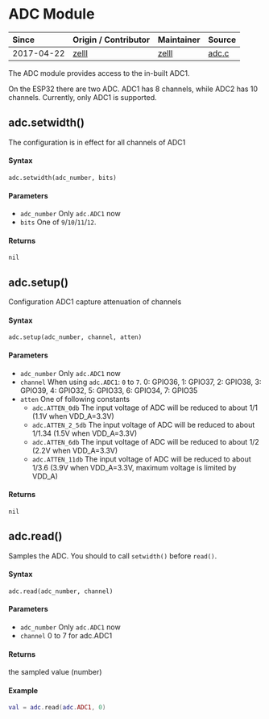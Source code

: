 # ADC Module
| Since  | Origin / Contributor  | Maintainer  | Source  |
| :----- | :-------------------- | :---------- | :------ |
| 2017-04-22 | [zelll](https://github.com/zelll) | [zelll](https://github.com/zelll) | [adc.c](../../components/modules/adc.c)|

The ADC module provides access to the in-built ADC1.

On the ESP32 there are two ADC. ADC1 has 8 channels, while ADC2 has 10 channels. Currently, only ADC1 is supported.

## adc.setwidth()

The configuration is in effect for all channels of ADC1

#### Syntax
`adc.setwidth(adc_number, bits)`

#### Parameters
- `adc_number` Only `adc.ADC1` now
- `bits` One of `9`/`10`/`11`/`12`.

#### Returns
`nil`


## adc.setup()

Configuration ADC1 capture attenuation of channels

#### Syntax
`adc.setup(adc_number, channel, atten)`

#### Parameters
- `adc_number` Only `adc.ADC1` now
- `channel`  When using `adc.ADC1`: `0` to `7`. 0: GPIO36, 1: GPIO37, 2: GPIO38, 3: GPIO39, 4: GPIO32, 5: GPIO33, 6: GPIO34, 7: GPIO35
- `atten` One of following constants
	- `adc.ATTEN_0db`    The input voltage of ADC will be reduced to about 1/1    (1.1V when VDD_A=3.3V)
	- `adc.ATTEN_2_5db`  The input voltage of ADC will be reduced to about 1/1.34 (1.5V when VDD_A=3.3V)
	- `adc.ATTEN_6db`    The input voltage of ADC will be reduced to about 1/2    (2.2V when VDD_A=3.3V)
	- `adc.ATTEN_11db`   The input voltage of ADC will be reduced to about 1/3.6  (3.9V when VDD_A=3.3V,  maximum voltage is limited by VDD_A)

#### Returns
`nil`


## adc.read()

Samples the ADC. You should to call `setwidth()` before `read()`.

#### Syntax
`adc.read(adc_number, channel)`

#### Parameters
- `adc_number` Only `adc.ADC1` now
- `channel` 0 to 7 for adc.ADC1

#### Returns
the sampled value (number)

#### Example
```lua
val = adc.read(adc.ADC1, 0)
```
